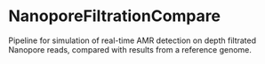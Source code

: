 # NanoporeFiltrationCompare
Pipeline for simulation of real-time AMR detection on depth filtrated Nanopore reads, compared with results from a reference genome.
